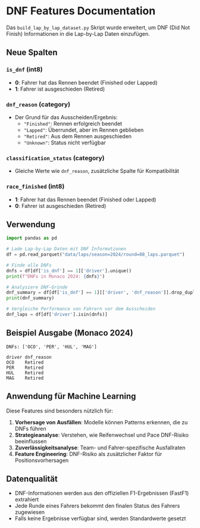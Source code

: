 # DNF Features Documentation

Das `build_lap_by_lap_dataset.py` Skript wurde erweitert, um DNF (Did Not Finish) Informationen in die Lap-by-Lap Daten einzufügen.

## Neue Spalten

### `is_dnf` (int8)
- **0**: Fahrer hat das Rennen beendet (Finished oder Lapped)
- **1**: Fahrer ist ausgeschieden (Retired)

### `dnf_reason` (category)
- Der Grund für das Ausscheiden/Ergebnis:
  - `"Finished"`: Rennen erfolgreich beendet
  - `"Lapped"`: Überrundet, aber im Rennen geblieben
  - `"Retired"`: Aus dem Rennen ausgeschieden
  - `"Unknown"`: Status nicht verfügbar

### `classification_status` (category)
- Gleiche Werte wie `dnf_reason`, zusätzliche Spalte für Kompatibilität

### `race_finished` (int8)
- **1**: Fahrer hat das Rennen beendet (Finished oder Lapped)
- **0**: Fahrer ist ausgeschieden (Retired)

## Verwendung

```python
import pandas as pd

# Lade Lap-by-Lap Daten mit DNF Informationen
df = pd.read_parquet("data/laps/season=2024/round=08_laps.parquet")

# Finde alle DNFs
dnfs = df[df['is_dnf'] == 1]['driver'].unique()
print(f"DNFs in Monaco 2024: {dnfs}")

# Analysiere DNF-Gründe
dnf_summary = df[df['is_dnf'] == 1][['driver', 'dnf_reason']].drop_duplicates()
print(dnf_summary)

# Vergleiche Performance von Fahrern vor dem Ausscheiden
dnf_laps = df[df['driver'].isin(dnfs)]
```

## Beispiel Ausgabe (Monaco 2024)

```
DNFs: ['OCO', 'PER', 'HUL', 'MAG']

driver dnf_reason
OCO    Retired
PER    Retired  
HUL    Retired
MAG    Retired
```

## Anwendung für Machine Learning

Diese Features sind besonders nützlich für:

1. **Vorhersage von Ausfällen**: Modelle können Patterns erkennen, die zu DNFs führen
2. **Strategieanalyse**: Verstehen, wie Reifenwechsel und Pace DNF-Risiko beeinflussen
3. **Zuverlässigkeitsanalyse**: Team- und Fahrer-spezifische Ausfallraten
4. **Feature Engineering**: DNF-Risiko als zusätzlicher Faktor für Positionsvorhersagen

## Datenqualität

- DNF-Informationen werden aus den offiziellen F1-Ergebnissen (FastF1) extrahiert
- Jede Runde eines Fahrers bekommt den finalen Status des Fahrers zugewiesen
- Falls keine Ergebnisse verfügbar sind, werden Standardwerte gesetzt
